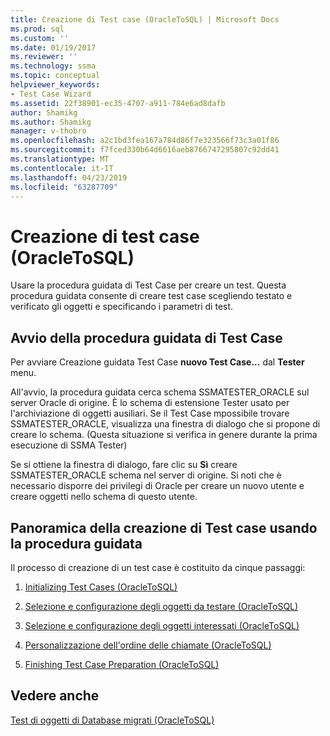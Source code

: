 ```yaml
---
title: Creazione di Test case (OracleToSQL) | Microsoft Docs
ms.prod: sql
ms.custom: ''
ms.date: 01/19/2017
ms.reviewer: ''
ms.technology: ssma
ms.topic: conceptual
helpviewer_keywords:
- Test Case Wizard
ms.assetid: 22f38901-ec35-4707-a911-784e6ad8dafb
author: Shamikg
ms.author: Shamikg
manager: v-thobro
ms.openlocfilehash: a2c1bd3fea167a784d86f7e323566f73c3a01f86
ms.sourcegitcommit: f7fced330b64d6616aeb8766747295807c92dd41
ms.translationtype: MT
ms.contentlocale: it-IT
ms.lasthandoff: 04/23/2019
ms.locfileid: "63287709"
---
```

# <a name="creating-test-cases-oracletosql"></a>Creazione di test case (OracleToSQL)
Usare la procedura guidata di Test Case per creare un test. Questa procedura guidata consente di creare test case scegliendo testato e verificato gli oggetti e specificando i parametri di test.  
  
## <a name="starting-the-test-case-wizard"></a>Avvio della procedura guidata di Test Case  
Per avviare Creazione guidata Test Case **nuovo Test Case...**  dal **Tester** menu.  
  
All'avvio, la procedura guidata cerca schema SSMATESTER_ORACLE sul server Oracle di origine. È lo schema di estensione Tester usato per l'archiviazione di oggetti ausiliari. Se il Test Case mpossibile trovare SSMATESTER_ORACLE, visualizza una finestra di dialogo che si propone di creare lo schema. (Questa situazione si verifica in genere durante la prima esecuzione di SSMA Tester)  
  
Se si ottiene la finestra di dialogo, fare clic su **Sì** creare SSMATESTER_ORACLE schema nel server di origine. Si noti che è necessario disporre dei privilegi di Oracle per creare un nuovo utente e creare oggetti nello schema di questo utente.  
  
## <a name="overview-of-creating-test-cases-using-the-wizard"></a>Panoramica della creazione di Test case usando la procedura guidata  
Il processo di creazione di un test case è costituito da cinque passaggi:  
  
1.  [Initializing Test Cases &#40;OracleToSQL&#41;](../../ssma/oracle/initializing-test-cases-oracletosql.md)  
  
2.  [Selezione e configurazione degli oggetti da testare &#40;OracleToSQL&#41;](../../ssma/oracle/selecting-and-configuring-objects-to-test-oracletosql.md)  
  
3.  [Selezione e configurazione degli oggetti interessati &#40;OracleToSQL&#41;](../../ssma/oracle/selecting-and-configuring-affected-objects-oracletosql.md)  
  
4.  [Personalizzazione dell'ordine delle chiamate &#40;OracleToSQL&#41;](../../ssma/oracle/customizing-calls-order-oracletosql.md)  
  
5.  [Finishing Test Case Preparation &#40;OracleToSQL&#41;](../../ssma/oracle/finishing-test-case-preparation-oracletosql.md)  
  
## <a name="see-also"></a>Vedere anche  
[Test di oggetti di Database migrati &#40;OracleToSQL&#41;](../../ssma/oracle/testing-migrated-database-objects-oracletosql.md)  
  

